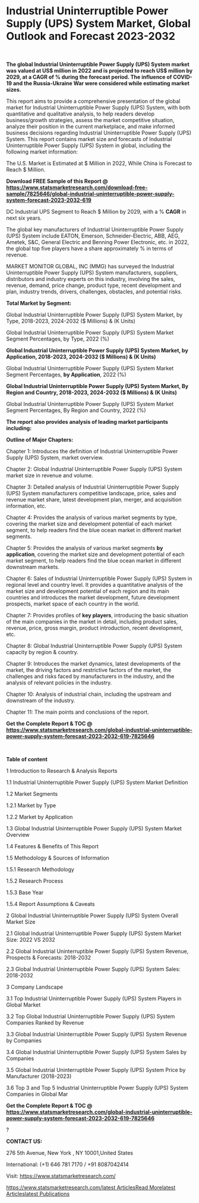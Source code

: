 <h1>Industrial Uninterruptible Power Supply (UPS) System Market, Global Outlook and Forecast 2023-2032</h1><br/><p><strong>The global Industrial Uninterruptible Power Supply (UPS) System market was valued at US$ million in 2022 and is projected to reach US$ million by 2029, at a <strong>CAGR</strong> of % during the forecast period. The influence of COVID-19 and the Russia-Ukraine War were considered while estimating market sizes.</strong></p>
 
 
 
 <p>This report aims to provide a comprehensive presentation of the global market for Industrial Uninterruptible Power Supply (UPS) System, with both quantitative and qualitative analysis, to help readers develop business/growth strategies, assess the market competitive situation, analyze their position in the current marketplace, and make informed business decisions regarding Industrial Uninterruptible Power Supply (UPS) System. This report contains market size and forecasts of Industrial Uninterruptible Power Supply (UPS) System in global, including the following market information:</p>
 
 
 
 <p>The U.S. Market is Estimated at $ Million in 2022, While China is Forecast to Reach $ Million.</p>
 
 
 
 <p><strong>Download FREE Sample of this Report @ <a href="https://www.statsmarketresearch.com/download-free-sample/7825646/global-industrial-uninterruptible-power-supply-system-forecast-2023-2032-619">https://www.statsmarketresearch.com/download-free-sample/7825646/global-industrial-uninterruptible-power-supply-system-forecast-2023-2032-619</a></strong></p>
 
 
 
 <p>DC Industrial UPS Segment to Reach $ Million by 2029, with a % <strong>CAGR</strong> in next six years.</p>
 
 
 
 <p>The global key manufacturers of Industrial Uninterruptible Power Supply (UPS) System include EATON, Emerson, Schneider-Electric, ABB, AEG, Ametek, S&C, General Electric and Benning Power Electronic, etc. in 2022, the global top five players have a share approximately % in terms of revenue.</p>
 
 
 
 <p>MARKET MONITOR GLOBAL, INC (MMG) has surveyed the Industrial Uninterruptible Power Supply (UPS) System manufacturers, suppliers, distributors and industry experts on this industry, involving the sales, revenue, demand, price change, product type, recent development and plan, industry trends, drivers, challenges, obstacles, and potential risks.</p>
 
 
 
 <p><strong>Total Market by Segment:</strong></p>
 
 
 
 <p>Global Industrial Uninterruptible Power Supply (UPS) System Market, by Type, 2018-2023, 2024-2032 ($ Millions) & (K Units)</p>
 
 
 
 <p>Global Industrial Uninterruptible Power Supply (UPS) System Market Segment Percentages, by Type, 2022 (%)</p>
 
 
 
 <p><strong>Global Industrial Uninterruptible Power Supply (UPS) System Market, <strong>by Application</strong>, 2018-2023, 2024-2032 ($ Millions) & (K Units)</strong></p>
 
 
 
 <p>Global Industrial Uninterruptible Power Supply (UPS) System Market Segment Percentages, <strong>by Application</strong>, 2022 (%)</p>
 
 
 
 <p><strong>Global Industrial Uninterruptible Power Supply (UPS) System Market, By Region and Country, 2018-2023, 2024-2032 ($ Millions) & (K Units)</strong></p>
 
 
 
 <p>Global Industrial Uninterruptible Power Supply (UPS) System Market Segment Percentages, By Region and Country, 2022 (%)</p>
 
 
 
 <p><strong>The report also provides analysis of leading market participants including:</strong></p>
 
 
 
 <p><strong>Outline of Major Chapters:</strong></p>
 
 
 
 <p>Chapter 1: Introduces the definition of Industrial Uninterruptible Power Supply (UPS) System, market overview.</p>
 
 
 
 <p>Chapter 2: Global Industrial Uninterruptible Power Supply (UPS) System market size in revenue and volume.</p>
 
 
 
 <p>Chapter 3: Detailed analysis of Industrial Uninterruptible Power Supply (UPS) System manufacturers competitive landscape, price, sales and revenue market share, latest development plan, merger, and acquisition information, etc.</p>
 
 
 
 <p>Chapter 4: Provides the analysis of various market segments by type, covering the market size and development potential of each market segment, to help readers find the blue ocean market in different market segments.</p>
 
 
 
 <p>Chapter 5: Provides the analysis of various market segments <strong>by application</strong>, covering the market size and development potential of each market segment, to help readers find the blue ocean market in different downstream markets.</p>
 
 
 
 <p>Chapter 6: Sales of Industrial Uninterruptible Power Supply (UPS) System in regional level and country level. It provides a quantitative analysis of the market size and development potential of each region and its main countries and introduces the market development, future development prospects, market space of each country in the world.</p>
 
 
 
 <p>Chapter 7: Provides profiles of <strong>key players</strong>, introducing the basic situation of the main companies in the market in detail, including product sales, revenue, price, gross margin, product introduction, recent development, etc.</p>
 
 
 
 <p>Chapter 8: Global Industrial Uninterruptible Power Supply (UPS) System capacity by region & country.</p>
 
 
 
 <p>Chapter 9: Introduces the market dynamics, latest developments of the market, the driving factors and restrictive factors of the market, the challenges and risks faced by manufacturers in the industry, and the analysis of relevant policies in the industry.</p>
 
 
 
 <p>Chapter 10: Analysis of industrial chain, including the upstream and downstream of the industry.</p>
 
 
 
 <p>Chapter 11: The main points and conclusions of the report.</p>
 
 
 
 <div><b>Get the Complete Report & TOC @ <a href="https://www.statsmarketresearch.com/global-industrial-uninterruptible-power-supply-system-forecast-2023-2032-619-7825646">https://www.statsmarketresearch.com/global-industrial-uninterruptible-power-supply-system-forecast-2023-2032-619-7825646</a></b></div>
 
 
 
 <p><br />
 
 <b>Table of content</b></p>
 
 
 
 <p>1 Introduction to Research & Analysis Reports<br />
 
 1.1 Industrial Uninterruptible Power Supply (UPS) System Market Definition<br />
 
 1.2 Market Segments<br />
 
 1.2.1 Market by Type<br />
 
 1.2.2 Market by Application<br />
 
 1.3 Global Industrial Uninterruptible Power Supply (UPS) System Market Overview<br />
 
 1.4 Features & Benefits of This Report<br />
 
 1.5 Methodology & Sources of Information<br />
 
 1.5.1 Research Methodology<br />
 
 1.5.2 Research Process<br />
 
 1.5.3 Base Year<br />
 
 1.5.4 Report Assumptions & Caveats<br />
 
 2 Global Industrial Uninterruptible Power Supply (UPS) System Overall Market Size<br />
 
 2.1 Global Industrial Uninterruptible Power Supply (UPS) System Market Size: 2022 VS 2032<br />
 
 2.2 Global Industrial Uninterruptible Power Supply (UPS) System Revenue, Prospects & Forecasts: 2018-2032<br />
 
 2.3 Global Industrial Uninterruptible Power Supply (UPS) System Sales: 2018-2032<br />
 
 3 Company Landscape<br />
 
 3.1 Top Industrial Uninterruptible Power Supply (UPS) System Players in Global Market<br />
 
 3.2 Top Global Industrial Uninterruptible Power Supply (UPS) System Companies Ranked by Revenue<br />
 
 3.3 Global Industrial Uninterruptible Power Supply (UPS) System Revenue by Companies<br />
 
 3.4 Global Industrial Uninterruptible Power Supply (UPS) System Sales by Companies<br />
 
 3.5 Global Industrial Uninterruptible Power Supply (UPS) System Price by Manufacturer (2018-2023)<br />
 
 3.6 Top 3 and Top 5 Industrial Uninterruptible Power Supply (UPS) System Companies in Global Mar</p>
 
 
 
 <div><b>Get the Complete Report & TOC @ <a href="https://www.statsmarketresearch.com/global-industrial-uninterruptible-power-supply-system-forecast-2023-2032-619-7825646">https://www.statsmarketresearch.com/global-industrial-uninterruptible-power-supply-system-forecast-2023-2032-619-7825646</a></b></div>
 
 
 
 <p>? </p>
 
 
 
 <p><b>CONTACT US:</b><br />
 
 276 5th Avenue, New York , NY 10001,United States<br />
 
 International: (+1) 646 781 7170 / +91 8087042414<br />
 
 Visit: <a href="https://www.statsmarketresearch.com/">https://www.statsmarketresearch.com/</a><br />
 
 <a href="https://gyeongbokgung.com">https://www.statsmarketresearch.com/</a><a href="https://hallyeomaritime.com">latest Articles</a><a href="https://jingwansa.com">Read More</a><a href="https://nguoiviet.jp/">latest Articles</a><a href="https://www.intelmarketresearch.com/">latest Publications</a></p>